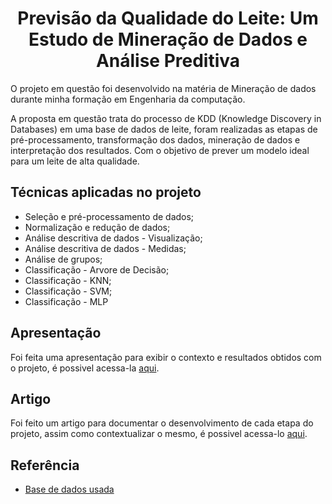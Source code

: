 <h1 align="center">Previsão da Qualidade do Leite: Um Estudo de Mineração de Dados e Análise Preditiva</h1>

O projeto em questão foi desenvolvido na matéria de Mineração de dados durante minha formação em Engenharia da computação.

A proposta em questão trata do processo de KDD (Knowledge Discovery in Databases) em uma base de dados de leite, foram realizadas as etapas de pré-processamento, transformação dos dados, mineração de dados e interpretação dos resultados. Com o objetivo de prever um modelo ideal para um leite de alta qualidade.




## Técnicas aplicadas no projeto

- Seleção e pré-processamento de dados;
- Normalização e redução de dados;
- Análise descritiva de dados - Visualização;
- Análise descritiva de dados - Medidas;
- Análise de grupos;
-  Classificação - Arvore de Decisão;
-  Classificação - KNN;
-  Classificação - SVM;
-  Classificação - MLP


## Apresentação

Foi feita uma apresentação para exibir o contexto e resultados obtidos com o projeto, é possivel acessa-la [aqui](https://github.com/williangrleme/DataMining-MilkQuality/blob/main/Apresentacao.pdf).

## Artigo
Foi feito um artigo para documentar o desenvolvimento de cada etapa do projeto, assim como contextualizar o mesmo, é possivel acessa-lo [aqui](https://github.com/williangrleme/DataMining-MilkQuality/blob/main/Artigo.pdf).


## Referência

 - [Base de dados usada](https://www.kaggle.com/datasets/cpluzshrijayan/milkquality)

